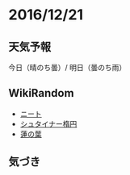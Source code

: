 # 2016/12/21

## 天気予報

今日（晴のち曇）/ 明日（曇のち雨）

## WikiRandom

* [ニート](https://ja.wikipedia.org/wiki/%E3%83%8B%E3%83%BC%E3%83%88)
* [シュタイナー楕円](https://ja.wikipedia.org/wiki/%E3%82%B7%E3%83%A5%E3%82%BF%E3%82%A4%E3%83%8A%E3%83%BC%E6%A5%95%E5%86%86)
* [蓮の葉](https://ja.wikipedia.org/wiki/%E8%93%AE%E3%81%AE%E8%91%89)

## 気づき


